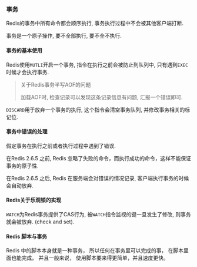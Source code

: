 ### 事务

Redis的事务中所有命令都会顺序执行, 事务执行过程中不会被其他客户端打断.

事务是一个原子操作, 要不全部执行, 要不全不执行.

#### 事务的基本使用

Redis使用`MUTLI`开启一个事务, 指令在执行之前会被防止到队列中, 只有遇到`EXEC`时候才会执行事务.

>  关于Redis事务半写AOF的问题
>
> 加载AOF时, 检查记录可以发现这条记录信息有问题, 汇报一个错误即可.



`DISCARD`用于放弃一个事务的执行, 这个指令会清空事务队列, 并修改事务相关的标记位.

#### 事务中错误的处理

假定事务在执行之前或者执行过程中遇到了错误. 

在Redis 2.6.5 之前, Redis 忽略了失败的命令，而执行成功的命令，这样不能保证事务的原子性.

在Redis 2.6.5 之后, Redis 在服务端会对错误的情况记录, 客户端执行事务的时候会自动放弃.

#### Redis关于乐观锁的实现

`WATCH`为Redis事务提供了CAS行为, 被`WATCH`指令监视的键一旦发生了修改, 则事务就会被放弃. (check and set).

#### Redis 脚本与事务

 Redis 中的脚本本身就是一种事务， 所以任何在事务里可以完成的事， 在脚本里面也能完成。 并且一般来说， 使用脚本要来得更简单，并且速度更快。